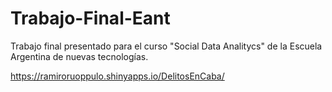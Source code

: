 # Trabajo-Final-Eant
Trabajo final presentado para el curso "Social Data Analitycs" de la Escuela Argentina de nuevas tecnologías.

https://ramiroruoppulo.shinyapps.io/DelitosEnCaba/
